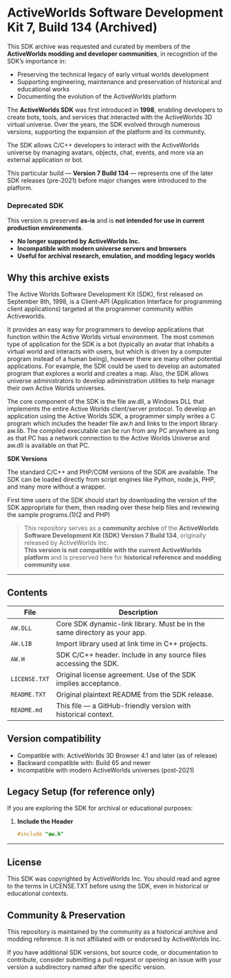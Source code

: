 # ActiveWorlds Software Development Kit 7, Build 134 (Archived)
This SDK archive was requested and curated by members of the **ActiveWorlds modding and developer communities**, in recognition of the SDK’s importance in:

- Preserving the technical legacy of early virtual worlds development
- Supporting engineering, maintenance and preservation of historical and educational works
- Documenting the evolution of the ActiveWorlds platform

The **ActiveWorlds SDK** was first introduced in **1998**, enabling developers to create bots, tools, and services that interacted with the ActiveWorlds 3D virtual universe. Over the years, the SDK evolved through numerous versions, supporting the expansion of the platform and its community.

The SDK allows C/C++ developers to interact with the ActiveWorlds universe by managing avatars, objects, chat, events, and more via an external application or bot.

This particular build — **Version 7 Build 134** — represents one of the later SDK releases (pre-2021) before major changes were introduced to the platform.

### Deprecated SDK
This version is preserved **as-is** and is **not intended for use in current production environments**.

- **No longer supported by ActiveWorlds Inc.**
- **Incompatible with modern universe servers and browsers**
- **Useful for archival research, emulation, and modding legacy worlds**


## Why this archive exists
The Active Worlds Software Development Kit (SDK), first released on September 8th, 1998, is a Client-API (Application Interface for programming client applications) targeted at the programmer community within Activeworlds.

It provides an easy way for programmers to develop applications that function within the Active Worlds virtual environment. The most common type of application for the SDK is a bot (typically an avatar that inhabits a virtual world and interacts with users, but which is driven by a computer program instead of a human being), however there are many other potential applications. For example, the SDK could be used to develop an automated program that explores a world and creates a map. Also, the SDK allows universe administrators to develop administration utilities to help manage their own Active Worlds universes.

The core component of the SDK is the file aw.dll, a Windows DLL that implements the entire Active Worlds client/server protocol. To develop an application using the Active Worlds SDK, a programmer simply writes a C program which includes the header file aw.h and links to the import library aw.lib. The compiled executable can be run from any PC anywhere as long as that PC has a network connection to the Active Worlds Universe and aw.dll is available on that PC.

**SDK Versions**

The standard C/C++ and PHP/COM versions of the SDK are available. The SDK can be loaded directly from script engines like Python, node.js, PHP, and many more without a wrapper.


First time users of the SDK should start by downloading the version of the SDK appropriate for them, then reading over these help files and reviewing the sample programs.(1)(2 and PHP)

> This repository serves as a **community archive** of the **ActiveWorlds Software Development Kit (SDK) Version 7 Build 134**, originally released by ActiveWorlds Inc.  
> **This version is not compatible with the current ActiveWorlds platform** and is preserved here for **historical reference and modding community use**.

---

## Contents

| File         | Description |
|--------------|-------------|
| `AW.DLL`     | Core SDK dynamic-link library. Must be in the same directory as your app. |
| `AW.LIB`     | Import library used at link time in C++ projects. |
| `AW.H`       | SDK C/C++ header. Include in any source files accessing the SDK. |
| `LICENSE.TXT`| Original license agreement. Use of the SDK implies acceptance. |
| `README.TXT` | Original plaintext README from the SDK release. |
| `README.md`  | This file — a GitHub-friendly version with historical context. |

## Version compatibility

- Compatible with: ActiveWorlds 3D Browser 4.1 and later (as of release)
- Backward compatible with: Build 65 and newer
- Incompatible with modern ActiveWorlds universes (post-2021)

##  Legacy Setup (for reference only)

If you are exploring the SDK for archival or educational purposes:

1. **Include the Header**
   ```c
   #include "aw.h"
   ```

---

## License

This SDK was copyrighted by ActiveWorlds Inc.
You should read and agree to the terms in LICENSE.TXT before using the SDK, even in historical or educational contexts.

## Community & Preservation

This repository is maintained by the community as a historical archive and modding reference. It is not affiliated with or endorsed by ActiveWorlds Inc.

If you have additional SDK versions, bot source code, or documentation to contribute, consider submitting a pull request or opening an issue with your version a subdirectory named after the specific version.
